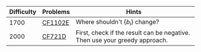 | Difficulty | Problems | Hints |
| -------- | -------- | -------- |
| 1700 | [CF1102E](https://codeforces.com/problemset/problem/1102/E) | Where shouldn't $\{b_i\}$ change? |
| 2000 | [CF721D](https://codeforces.com/problemset/problem/721/D) | First, check if the result can be negative. Then use your greedy approach. |